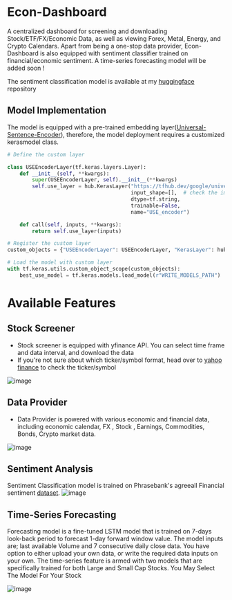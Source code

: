 # Econ-Dashboard
A centralized dashboard for screening and downloading Stock/ETF/FX/Economic Data, as well as viewing Forex, Metal, Energy, and Crypto Calendars. Apart from being a one-stop data provider, Econ-Dashboard is also equipped with sentiment classifier trained on financial/economic sentiment. A time-series forecasting model will be added soon !

The sentiment classification model is available at my [huggingface](https://huggingface.co/dfavenfre/model_use/tree/main) repository

## Model Implementation

The model is equipped with a pre-trained embedding layer([Universal-Sentence-Encoder](https://tfhub.dev/google/universal-sentence-encoder/4)), therefore, the model deployment requires a customized kerasmodel class. 

```Python
# Define the custom layer

class USEEncoderLayer(tf.keras.layers.Layer):
    def __init__(self, **kwargs):
        super(USEEncoderLayer, self).__init__(**kwargs)
        self.use_layer = hub.KerasLayer("https://tfhub.dev/google/universal-sentence-encoder/4",
                                        input_shape=[],  # check the important notes
                                        dtype=tf.string,
                                        trainable=False,
                                        name="USE_encoder")

    def call(self, inputs, **kwargs):
        return self.use_layer(inputs)

# Register the custom layer
custom_objects = {"USEEncoderLayer": USEEncoderLayer, "KerasLayer": hub.KerasLayer}

# Load the model with custom layer
with tf.keras.utils.custom_object_scope(custom_objects):
    best_use_model = tf.keras.models.load_model(r"WRITE_MODELS_PATH")
```

# Available Features
## Stock Screener
* Stock screener is equipped with yfinance API. You can select time frame and data interval, and download the data
* If you're not sure about which ticker/symbol format, head over to [yahoo finance]([url](https://finance.yahoo.com/)) to check the ticker/symbol 

![image](https://github.com/dfavenfre/Econ-Dashboard/assets/118773869/6d066621-104c-4e7d-8e4c-4e1343ef6cbb)

## Data Provider
* Data Provider is powered with various economic and financial data, including economic calendar, FX , Stock , Earnings, Commodities, Bonds, Crypto market data.

![image](https://github.com/dfavenfre/Econ-Dashboard/assets/118773869/d068d96c-42bb-41e3-aab9-468f05da5ca9)


## Sentiment Analysis
Sentiment Classification model is trained on Phrasebank's agreeall Financial sentiment [dataset](https://huggingface.co/datasets/financial_phrasebank/viewer/sentences_allagree/train).
![image](https://github.com/dfavenfre/Econ-Dashboard/assets/118773869/2c6b9dff-cf15-4ea5-bd00-776fd0854abd)



## Time-Series Forecasting
Forecasting model is a fine-tuned LSTM model that is trained on 7-days look-back period to forecast 1-day forward window value. The model inputs are; last available Volume and 7 consecutive daily close data. You have option to either upload your own data, or write the required data inputs on your own. The time-series feature is armed with two models that are specifically trained for both Large and Small Cap Stocks. You May Select The Model For Your Stock

![image](https://github.com/dfavenfre/Econ-Dashboard/assets/118773869/6c19731e-97d6-44b4-9e3d-4af5036f490f)

